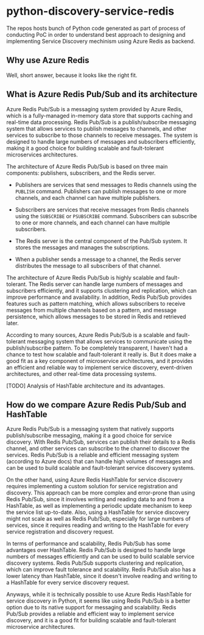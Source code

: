 # python-discovery-service-redis

The repos hosts bunch of Python code generated as part of process of conducting PoC in order to understand best approach to designing and implementing Service Discovery mechinism using Azure Redis as backend.


## Why use Azure Redis

Well, short answer, because it looks like the right fit.


## What is Azure Redis Pub/Sub and its architecture

Azure Redis Pub/Sub is a messaging system provided by Azure Redis, which is a fully-managed in-memory data store that supports caching and real-time data processing.
Redis Pub/Sub is a publish/subscribe messaging system that allows services to publish messages to channels, and other services to subscribe to those channels to receive messages.
The system is designed to handle large numbers of messages and subscribers efficiently, making it a good choice for building scalable and fault-tolerant microservices architectures.

The architecture of Azure Redis Pub/Sub is based on three main components: publishers, subscribers, and the Redis server.

- Publishers are services that send messages to Redis channels using the `PUBLISH` command.
Publishers can publish messages to one or more channels, and each channel can have multiple publishers.

- Subscribers are services that receive messages from Redis channels using the `SUBSCRIBE` or `PSUBSCRIBE` command.
Subscribers can subscribe to one or more channels, and each channel can have multiple subscribers.

- The Redis server is the central component of the Pub/Sub system.
It stores the messages and manages the subscriptions. 
- When a publisher sends a message to a channel, the Redis server distributes the message to all subscribers of that channel.

The architecture of Azure Redis Pub/Sub is highly scalable and fault-tolerant. The Redis server can handle large numbers of messages and subscribers efficiently, and it supports clustering and replication, which can improve performance and availability. 
In addition, Redis Pub/Sub provides features such as pattern matching, which allows subscribers to receive messages from multiple channels based on a pattern, and message persistence, which allows messages to be stored in Redis and retrieved later.

According to many sources, Azure Redis Pub/Sub is a scalable and fault-tolerant messaging system that allows services to communicate using the publish/subscribe pattern.
To be completely transparent, I haven't had a chance to test how scalable and fault-tolerant it really is.
But it does make a good fit as a key component of microservice architectures, and it provides an efficient and reliable way to implement service discovery, event-driven architectures, and other real-time data processing systems.


[TODO] Analysis of HashTable architecture and its advantages.


## How do we compare Azure Redis Pub/Sub and HashTable

Azure Redis Pub/Sub is a messaging system that natively supports publish/subscribe messaging, making it a good choice for service discovery. 
With Redis Pub/Sub, services can publish their details to a Redis channel, and other services can subscribe to the channel to discover the services. 
Redis Pub/Sub is a reliable and efficient messaging system (according to Azure docs) that can handle high volumes of messages and can be used to build scalable and fault-tolerant service discovery systems.

On the other hand, using Azure Redis HashTable for service discovery requires implementing a custom solution for service registration and discovery. 
This approach can be more complex and error-prone than using Redis Pub/Sub, since it involves writing and reading data to and from a HashTable, as well as implementing a periodic update mechanism to keep the service list up-to-date. 
Also, using a HashTable for service discovery might not scale as well as Redis Pub/Sub, especially for large numbers of services, since it requires reading and writing to the HashTable for every service registration and discovery request.

In terms of performance and scalability, Redis Pub/Sub has some advantages over HashTable. 
Redis Pub/Sub is designed to handle large numbers of messages efficiently and can be used to build scalable service discovery systems. 
Redis Pub/Sub supports clustering and replication, which can improve fault tolerance and scalability. 
Redis Pub/Sub also has a lower latency than HashTable, since it doesn't involve reading and writing to a HashTable for every service discovery request.

Anyways, while it is technically possible to use Azure Redis HashTable for service discovery in Python, it seems like using Redis Pub/Sub is a better option due to its native support for messaging and scalability.
Redis Pub/Sub provides a reliable and efficient way to implement service discovery, and it is a good fit for building scalable and fault-tolerant microservice architectures.

